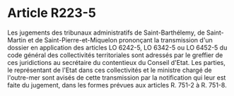 # Article R223-5

Les jugements des tribunaux administratifs de Saint-Barthélemy, de Saint-Martin et de Saint-Pierre-et-Miquelon prononçant la transmission d'un dossier en application des articles LO 6242-5, LO 6342-5 ou LO 6452-5 du code général des collectivités territoriales sont adressés par le greffier de ces juridictions au secrétaire du contentieux du Conseil d'Etat. Les parties, le représentant de l'Etat dans ces collectivités et le ministre chargé de l'outre-mer sont avisés de cette transmission par la notification qui leur est faite du jugement, dans les formes prévues aux articles R. 751-2 à R. 751-8.
